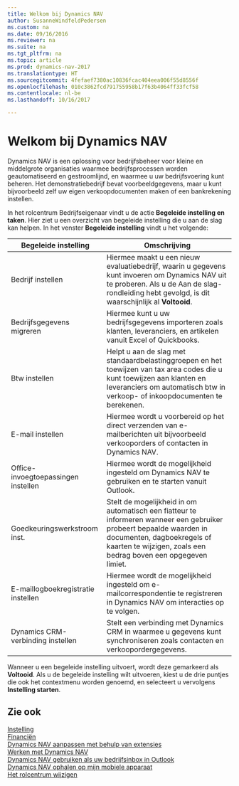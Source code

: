 ```yaml
---
title: Welkom bij Dynamics NAV
author: SusanneWindfeldPedersen
ms.custom: na
ms.date: 09/16/2016
ms.reviewer: na
ms.suite: na
ms.tgt_pltfrm: na
ms.topic: article
ms.prod: dynamics-nav-2017
ms.translationtype: HT
ms.sourcegitcommit: 4fefaef7380ac10836fcac404eea006f55d8556f
ms.openlocfilehash: 010c3862fcd791755958b17f63b4064ff33fcf58
ms.contentlocale: nl-be
ms.lasthandoff: 10/16/2017

---
```


# <a name="welcome-to-dynamics-nav"></a>Welkom bij Dynamics NAV

Dynamics NAV is een oplossing voor bedrijfsbeheer voor kleine en middelgrote organisaties waarmee bedrijfsprocessen worden geautomatiseerd en gestroomlijnd, en waarmee u uw bedrijfsvoering kunt beheren. Het demonstratiebedrijf bevat voorbeeldgegevens, maar u kunt bijvoorbeeld zelf uw eigen verkoopdocumenten maken of een bankrekening instellen.  

In het rolcentrum Bedrijfseigenaar vindt u de actie **Begeleide instelling en taken**. Hier ziet u een overzicht van begeleide instelling die u aan de slag kan helpen. In het venster **Begeleide instelling** vindt u het volgende:

|Begeleide instelling           |Omschrijving                                                                                      |
|-------------------------|-------------------------------------------------------------------------------------------------|
|Bedrijf instellen           |Hiermee maakt u een nieuw evaluatiebedrijf, waarin u gegevens kunt invoeren om Dynamics NAV uit te proberen. Als u de Aan de slag-rondleiding hebt gevolgd, is dit waarschijnlijk al **Voltooid**. |
|Bedrijfsgegevens migreren    |Hiermee kunt u uw bedrijfsgegevens importeren zoals klanten, leveranciers, en artikelen vanuit Excel of Quickbooks.|
|Btw instellen         |Helpt u aan de slag met standaardbelastinggroepen en het toewijzen van tax area codes die u kunt toewijzen aan klanten en leveranciers om automatisch btw in verkoop- of inkoopdocumenten te berekenen.|
|E-mail instellen             |Hiermee wordt u voorbereid op het direct verzenden van e-mailberichten uit bijvoorbeeld verkooporders of contacten in Dynamics NAV.|
|Office-invoegtoepassingen instellen    |Hiermee wordt de mogelijkheid ingesteld om Dynamics NAV te gebruiken en te starten vanuit Outlook.|
|Goedkeuringswerkstroom inst.|Stelt de mogelijkheid in om automatisch een fiatteur te informeren wanneer een gebruiker probeert bepaalde waarden in documenten, dagboekregels of kaarten te wijzigen, zoals een bedrag boven een opgegeven limiet.|
|E-maillogboekregistratie instellen     |Hiermee wordt de mogelijkheid ingesteld om e-mailcorrespondentie te registreren in Dynamics NAV om interacties op te volgen.|
|Dynamics CRM-verbinding instellen|Stelt een verbinding met Dynamics CRM in waarmee u gegevens kunt synchroniseren zoals contacten en verkoopordergegevens.|

Wanneer u een begeleide instelling uitvoert, wordt deze gemarkeerd als **Voltooid**. Als u de begeleide instelling wilt uitvoeren, kiest u de drie puntjes die ook het contextmenu worden genoemd, en selecteert u vervolgens **Instelling starten**.


## <a name="see-also"></a>Zie ook
[Instelling](setup.md)  
[Financiën](finance.md)  
[Dynamics NAV aanpassen met behulp van extensies](ui-extensions.md)  
[Werken met Dynamics NAV](ui-work-product.md)  
[Dynamics NAV gebruiken als uw bedrijfsinbox in Outlook](across-outlook.md)  
[Dynamics NAV ophalen op mijn mobiele apparaat](install-mobile-app.md)  
[Het rolcentrum wijzigen](ui-change-role.md)  

